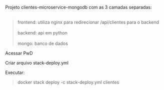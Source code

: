Projeto clientes-microservice-mongodb com as 3 camadas separadas:
<br> <br>
>frontend: utiliza nginx para redirecionar /api/clientes para o backend
<br> <br>
>backend: api em python
<br> <br>
> mongo: banco de dados

Acessar PwD

Criar arquivo stack-deploy.yml

Executar:

> docker stack deploy -c stack-deploy.yml clientes
